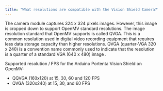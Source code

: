 ```yaml
---
title: "What resolutions are compatible with the Vision Shield Camera?"
---
```


The camera module captures 324 x 324 pixels images. However, this image is cropped down to support OpenMV standard resolutions.
The image resolution standard that OpenMV supports is called QVGA. This is a common resolution used in digital video recording equipment that requires less data storage capacity than higher resolutions. QVGA (quarter-VGA 320 x 240) is a convention name commonly used to indicate that the resolution is a quarter of a standard VGA (640 x 480) image .

Supported resolution / FPS for the Arduino Portenta Vision Shield on OpenMV:

- QQVGA (160x120) at 15, 30, 60 and 120 FPS
- QVGA (320x240) at 15, 30, and 60 FPS

